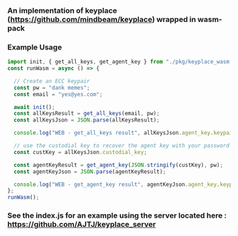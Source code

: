 ### An implementation of keyplace (https://github.com/mindbeam/keyplace) wrapped in wasm-pack

### Example Usage
```js
import init, { get_all_keys, get_agent_key } from "./pkg/keyplace_wasm.js";
const runWasm = async () => {

  // Create an ECC keypair
  const pw = "dank memes";
  const email = "yes@yes.com";

  await init();
  const allKeysResult = get_all_keys(email, pw);
  const allKeysJson = JSON.parse(allKeysResult);

  console.log("WEB - get_all_keys result", allKeysJson.agent_key.keypair);

  // use the custodial key to recover the agent key with your password
  const custKey = allKeysJson.custodial_key;

  const agentKeyResult = get_agent_key(JSON.stringify(custKey), pw);
  const agentKeyJson = JSON.parse(agentKeyResult);

  console.log("WEB - get_agent_key result", agentKeyJson.agent_key.keypair);
};
runWasm();
```

### See the index.js for an example using the server located here : https://github.com/AJTJ/keyplace_server